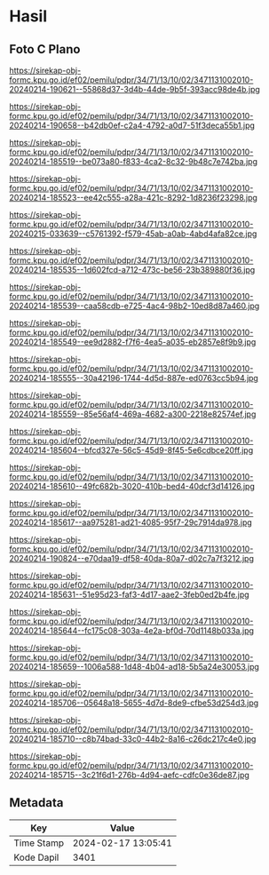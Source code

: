 # Hasil

## Foto C Plano

https://sirekap-obj-formc.kpu.go.id/ef02/pemilu/pdpr/34/71/13/10/02/3471131002010-20240214-190621--55868d37-3d4b-44de-9b5f-393acc98de4b.jpg

https://sirekap-obj-formc.kpu.go.id/ef02/pemilu/pdpr/34/71/13/10/02/3471131002010-20240214-190658--b42db0ef-c2a4-4792-a0d7-51f3deca55b1.jpg

https://sirekap-obj-formc.kpu.go.id/ef02/pemilu/pdpr/34/71/13/10/02/3471131002010-20240214-185519--be073a80-f833-4ca2-8c32-9b48c7e742ba.jpg

https://sirekap-obj-formc.kpu.go.id/ef02/pemilu/pdpr/34/71/13/10/02/3471131002010-20240214-185523--ee42c555-a28a-421c-8292-1d8236f23298.jpg

https://sirekap-obj-formc.kpu.go.id/ef02/pemilu/pdpr/34/71/13/10/02/3471131002010-20240215-033639--c5761392-f579-45ab-a0ab-4abd4afa82ce.jpg

https://sirekap-obj-formc.kpu.go.id/ef02/pemilu/pdpr/34/71/13/10/02/3471131002010-20240214-185535--1d602fcd-a712-473c-be56-23b389880f36.jpg

https://sirekap-obj-formc.kpu.go.id/ef02/pemilu/pdpr/34/71/13/10/02/3471131002010-20240214-185539--caa58cdb-e725-4ac4-98b2-10ed8d87a460.jpg

https://sirekap-obj-formc.kpu.go.id/ef02/pemilu/pdpr/34/71/13/10/02/3471131002010-20240214-185549--ee9d2882-f7f6-4ea5-a035-eb2857e8f9b9.jpg

https://sirekap-obj-formc.kpu.go.id/ef02/pemilu/pdpr/34/71/13/10/02/3471131002010-20240214-185555--30a42196-1744-4d5d-887e-ed0763cc5b94.jpg

https://sirekap-obj-formc.kpu.go.id/ef02/pemilu/pdpr/34/71/13/10/02/3471131002010-20240214-185559--85e56af4-469a-4682-a300-2218e82574ef.jpg

https://sirekap-obj-formc.kpu.go.id/ef02/pemilu/pdpr/34/71/13/10/02/3471131002010-20240214-185604--bfcd327e-56c5-45d9-8f45-5e6cdbce20ff.jpg

https://sirekap-obj-formc.kpu.go.id/ef02/pemilu/pdpr/34/71/13/10/02/3471131002010-20240214-185610--49fc682b-3020-410b-bed4-40dcf3d14126.jpg

https://sirekap-obj-formc.kpu.go.id/ef02/pemilu/pdpr/34/71/13/10/02/3471131002010-20240214-185617--aa975281-ad21-4085-95f7-29c7914da978.jpg

https://sirekap-obj-formc.kpu.go.id/ef02/pemilu/pdpr/34/71/13/10/02/3471131002010-20240214-190824--e70daa19-df58-40da-80a7-d02c7a7f3212.jpg

https://sirekap-obj-formc.kpu.go.id/ef02/pemilu/pdpr/34/71/13/10/02/3471131002010-20240214-185631--51e95d23-faf3-4d17-aae2-3feb0ed2b4fe.jpg

https://sirekap-obj-formc.kpu.go.id/ef02/pemilu/pdpr/34/71/13/10/02/3471131002010-20240214-185644--fc175c08-303a-4e2a-bf0d-70d1148b033a.jpg

https://sirekap-obj-formc.kpu.go.id/ef02/pemilu/pdpr/34/71/13/10/02/3471131002010-20240214-185659--1006a588-1d48-4b04-ad18-5b5a24e30053.jpg

https://sirekap-obj-formc.kpu.go.id/ef02/pemilu/pdpr/34/71/13/10/02/3471131002010-20240214-185706--05648a18-5655-4d7d-8de9-cfbe53d254d3.jpg

https://sirekap-obj-formc.kpu.go.id/ef02/pemilu/pdpr/34/71/13/10/02/3471131002010-20240214-185710--c8b74bad-33c0-44b2-8a16-c26dc217c4e0.jpg

https://sirekap-obj-formc.kpu.go.id/ef02/pemilu/pdpr/34/71/13/10/02/3471131002010-20240214-185715--3c21f6d1-276b-4d94-aefc-cdfc0e36de87.jpg


## Metadata

| Key        | Value               |
| ---------- | ------------------- |
| Time Stamp | 2024-02-17 13:05:41 |
| Kode Dapil | 3401                |



